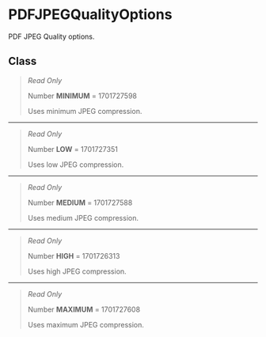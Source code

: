 # PDFJPEGQualityOptions
PDF JPEG Quality options.

## Class
> *Read Only* 
> 
> Number **MINIMUM** = 1701727598
> 
> Uses minimum JPEG compression.
*** 
> *Read Only* 
> 
> Number **LOW** = 1701727351
> 
> Uses low JPEG compression.
*** 
> *Read Only* 
> 
> Number **MEDIUM** = 1701727588
> 
> Uses medium JPEG compression.
*** 
> *Read Only* 
> 
> Number **HIGH** = 1701726313
> 
> Uses high JPEG compression.
*** 
> *Read Only* 
> 
> Number **MAXIMUM** = 1701727608
> 
> Uses maximum JPEG compression.

